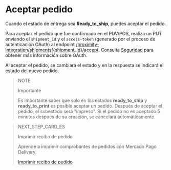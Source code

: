 # Aceptar pedido

Cuando el estado de entrega sea **Ready_to_ship**, puedes aceptar el pedido.

Para aceptar el pedido que fue confirmado en el PDV/POS, realiza un PUT enviando el `shipment_id` y el `access-token` (generado por el proceso de autenticación OAuth) al endpoint [/proximity-integration/shipments/{shipment_id}/accept](https://www.mercadopago[FAKER][URL][DOMAIN]/developers/pt/reference/mp_delivery/_proximity-integration_shipments_shipment_id_accept/put). Consulta [Seguridad](https://www.mercadopago[FAKER][URL][DOMAIN]/developers/es/guides/security/oauth/introduction) para obtener más información sobre OAuth.

Al aceptar el pedido, se cambiará el estado y en la respuesta se indicará el estado del nuevo pedido.

> NOTE
>
> Importante
>
> Es importante saber que solo en los estados **ready_to_ship** y **ready_to_print** es posible aceptar un pedido. Después de aceptar el pedido, el subestado será "impreso". Si el pedido no es aceptado 5 minutos después de su creación, se cancelará automáticamente.

> NEXT_STEP_CARD_ES
>
> Imprimir recibo de pedido
>
> Aprende a imprimir comprobantes de pedidos con Mercado Pago Delivery.
>
> [Imprimir recibo de pedido](https://www.mercadopago[FAKER][URL][DOMAIN]/developers/es/guides/mp-delivery/print-order-receipt)
